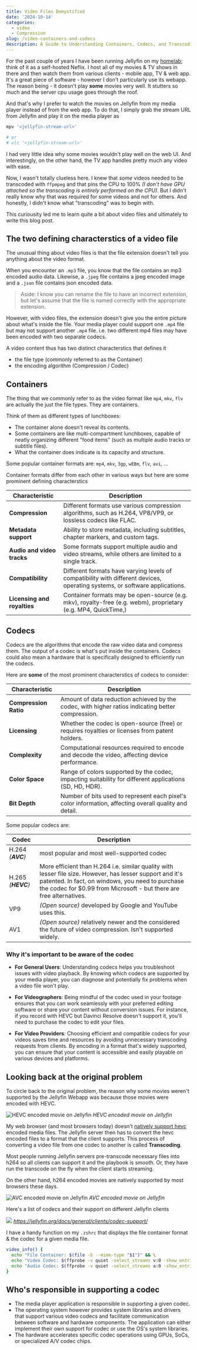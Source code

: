 ```yaml
---
title: Video Files Demystified
date: '2024-10-14'
categories:
  - video
  - Compression
slug: /video-containers-and-codecs
description: A Guide to Understanding Containers, Codecs, and Transcoding
---
```


For the past couple of years I have been running Jellyfin on my [homelab](https://github.com/adityathebe/homelab); think of it as a self-hosted Neflix.
I host all of my movies & TV shows in there and then watch them from various clients - mobile app, TV & web app.
It's a great piece of software - however I don't particularly use its webapp.
The reason being - it doesn't play **some** movies very well.
It stutters so much and the server cpu usage goes through the roof.

And that's why I prefer to watch the movies on Jellyfin from my media player instead of from the web app.
To do that, I simply grab the stream URL from Jellyfin and play it on the media player as

```sh
mpv '<jellyfin-stream-url>'

# or
# vlc '<jellyfin-stream-url>'
```

I had very little idea why some movies wouldn't play well on the web UI.
And interestingly, on the other hand, the TV app handles pretty much any video with ease.

Now, I wasn't totally clueless here. I knew that _some_ videos needed to be transcoded with `ffpmpeg`
and that pins the CPU to 100% _(I don't have GPU attached so the transcoding is entirely performed on the CPU)_. But I didn't really know why that was required for some videos
and not for others. And honestly, I didn't know what "transcoding" was to begin with.

This curiousity led me to learn quite a bit about video files and ultimately
to write this blog post.

## The two defining characterstics of a video file

The unusual thing about video files is that the file extension doesn't tell
you anything about the video format.

When you encounter an `.mp3` file, you know that the file contains an mp3 encoded
audio data. Likewise, a `.jpeg` file contains a jpeg encoded image and a `.json` file contains json encoded
data.

> Aside: I know you can rename the file to have an
> incorrect extension, but let's assume that the file is named correctly with the appropriate extension.

However, with video files, the extension doesn't give you the entire picture about
what's inside the file. Your media player could support one `.mp4` file but may not support another `.mp4` file.
i.e. two different mp4 files may have been encoded with two separate codecs.

A video content thus has two distinct characterstics that defines it

- the file type (commonly referred to as the Container)
- the encoding algorithm (Compression / Codec)

## Containers

The thing that we commonly refer to as the video format like `mp4`, `mkv`, `flv` are actually
the just the file types. They are containers.

Think of them as different types of lunchboxes:

- The container alone doesn't reveal its contents.
- Some containers are like multi-compartment lunchboxes, capable of neatly organizing different "food items" (such as multiple audio tracks or subtitle files).
- What the container does indicate is its capacity and structure.

Some popular container formats are: `mp4`, `mkv`, `3gp`, `wEBm`, `flv`, `avi`, ...

Container formats differ from each other in various ways but here are some prominent defining characterstics

| **Characteristic**          | **Description**                                                                                                             |
| --------------------------- | --------------------------------------------------------------------------------------------------------------------------- |
| **Compression**             | Different formats use various compression algorithms, such as H.264, VP8/VP9, or lossless codecs like FLAC.                 |
| **Metadata support**        | Ability to store metadata, including subtitles, chapter markers, and custom tags.                                           |
| **Audio and video tracks**  | Some formats support multiple audio and video streams, while others are limited to a single track.                          |
| **Compatibility**           | Different formats have varying levels of compatibility with different devices, operating systems, or software applications. |
| **Licensing and royalties** | Container formats may be open-source (e.g. mkv), royalty-free (e.g. webm), proprietary (e.g. MP4, QuickTime,)               |

## Codecs

Codecs are the algorithms that encode the raw video data and compress them. The output of a codec is what's put inside the
containers. Codecs could also mean a hardware that is specifically designed to efficiently run the codecs.

Here are **some** of the most prominent characterstics of codecs to consider:

| **Characteristic**    | **Description**                                                                                         |
| --------------------- | ------------------------------------------------------------------------------------------------------- |
| **Compression Ratio** | Amount of data reduction achieved by the codec, with higher ratios indicating better compression.       |
| **Licensing**         | Whether the codec is open-source (free) or requires royalties or licenses from patent holders.          |
| **Complexity**        | Computational resources required to encode and decode the video, affecting device performance.          |
| **Color Space**       | Range of colors supported by the codec, impacting suitability for different applications (SD, HD, HDR). |
| **Bit Depth**         | Number of bits used to represent each pixel's color information, affecting overall quality and detail.  |

Some popular codecs are:

| Codec              | Description                                                                                                                                                                                                                          |
| ------------------ | ------------------------------------------------------------------------------------------------------------------------------------------------------------------------------------------------------------------------------------ |
| H.264 _(**AVC**)_  | most popular and most well-supported codec                                                                                                                                                                                           |
| H.265 _(**HEVC**)_ | More efficient than H.264 i.e. similar quality with lesser file size. However, has lesser support and it's patented. In fact, on windows, you need to purchase the codec for $0.99 from Microsoft - but there are free alternatives. |
| VP9                | _(Open source)_ developed by Google and YouTube uses this.                                                                                                                                                                           |
| AV1                | _(Open source)_ relatively newer and the considered the future of video compression. Isn't supported widely.                                                                                                                         |

### Why it's important to be aware of the codec

- **For General Users**: Understanding codecs helps you troubleshoot issues with video playback.
  By knowing which codecs are supported by your media player, you can diagnose and potentially fix problems when a video file won't play.

- **For Videographers**: Being mindful of the codec used in your footage ensures that you can work seamlessly with your preferred editing software or share your content without
  conversion issues.
  For instance, if you record with HEVC but Davinci Resolve doesn't support it, you'll need to purchase the codec to edit your files.

- **For Video Providers**: Choosing efficient and compatible codecs for your videos saves time and resources by avoiding unnecessary transcoding requests from clients.
  By encoding in a format that's widely supported, you can ensure that your content is accessible and easily playable on various devices and platforms.

## Looking back at the original problem

To circle back to the original problem, the reason why some movies weren't supported by the Jellyfin Webapp was because
those movies were encoded with HEVC.

![HEVC encoded movie on Jellyfin](./extraction-2-movie-jellyfin-codec.png)
_HEVC encoded movie on Jellyfin_

My web browser (and most browsers today) doesn't [natively support hevc](https://caniuse.com/hevc)
encoded media files. The Jellyfin server then has to convert the hevc encoded files to a format that the client supports.
This process of converting a video file from one codec to another is called **Transcoding**.

Most people running Jellyfin servers pre-transcode necessary files into h264 so all clients can support it and the playbook
is smooth. Or, they have run the transcode on the fly when the client starts streaming.

On the other hand, h264 encoded movies are natively supported by most browsers these days.

![AVC encoded movie on Jellyfin](./jaari-movie-jellyfin-codec.png)
_AVC encoded movie on Jellyfin_

Here's a list of codecs and their support on different Jellyfin clients

![](./jellyfin.org_docs_general_clients_codec-support_.png)
_https://jellyfin.org/docs/general/clients/codec-support/_

I have a handy function on my `.zshrc` that displays the file container format & the codec for a given media file.

```sh
video_info() {
  echo "File Container: $(file -b --mime-type "$1")" && \
  echo "Video Codec: $(ffprobe -v quiet -select_streams v:0 -show_entries stream=codec_name -of default=noprint_wrappers=1:nokey=1 "$1")" && \
  echo "Audio Codec: $(ffprobe -v quiet -select_streams a:0 -show_entries stream=codec_name -of default=noprint_wrappers=1:nokey=1 "$1")"
}
```

## Who's responsible in supporting a codec

- The media player application is responsible in supporting a given codec.
- The operating system however provides system libraries and drivers that support various video codecs and facilitate communication between software and hardware components.
  The application can either implement their own support for codec or use the OS's system libraries.
- The hardware accelerates specific codec operations using GPUs, SoCs, or specialized A/V codec chips.
